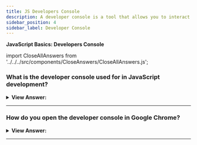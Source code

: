 ```yaml
---
title: JS Developers Console
description: A developer console is a tool that allows you to interact with the JavaScript engine.
sidebar_position: 4
sidebar_label: Developer Console
---
```


**JavaScript Basics: Developers Console**

import CloseAllAnswers from '../../../src/components/CloseAnswers/CloseAllAnswers.js';

<CloseAllAnswers />

### What is the developer console used for in JavaScript development?

<details>
  <summary><strong>View Answer:</strong></summary>
  <div>
  <div><strong>Interview Response:</strong> It allows us to run, debug, inspect, analyze, and manipulate JavaScript in the browser.</div><br />
  <div><strong>Technical Response:</strong> The developer console resembles a shell interface and has tools for viewing the DOM, debugging, and analyzing network traffic. The console collects data as part of the JavaScript development process and interacts with a web page through JavaScript expressions within the page's context. The console essentially allows you to generate, administer, and monitor JavaScript.
  </div><br />
  <div><strong>Additional Information:</strong> We can use developer tools to see problems, perform commands, and analyze variables.
  </div>
  </div>
</details>

---

### How do you open the developer console in Google Chrome?

<details>
  <summary><strong>View Answer:</strong></summary>
  <div>
  <div><strong>Interview Response:</strong> We can open the dev console using the f12 or Cmd+Opt+J for Mac users.</div><br />
  <div><strong>Technical Response:</strong> F12 or, if you're using a Mac, Cmd+Opt+J. You may also inspect the browser window by right-clicking it. The browser window launches Chrome Developer Tools, and you should then select the Console option.
  </div><br />
  <div><strong>Additional Information:</strong> On Windows, most browser developer tools get accessed by pressing F12; however, Chrome for Mac requires Cmd+Opt+J, and Safari requires Cmd+Opt+C. (need to enable first).
  </div>
  </div>
</details>

---
